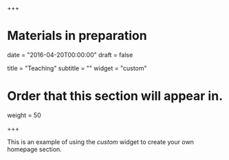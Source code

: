 +++
# Materials in preparation

date = "2016-04-20T00:00:00"
draft = false

title = "Teaching"
subtitle = ""
widget = "custom"

# Order that this section will appear in.
weight = 50

+++

This is an example of using the *custom* widget to create your own homepage section.
